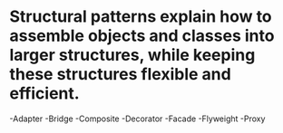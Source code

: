 # Structural patterns explain how to assemble objects and classes into larger structures, while keeping these structures flexible and efficient.

-Adapter
-Bridge
-Composite
-Decorator
-Facade
-Flyweight
-Proxy